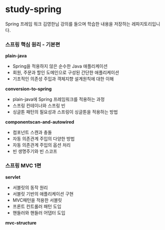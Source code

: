 # study-spring

Spring 프레임 워크 김영한님 강의를 들으며 학습한 내용을 저장하는 레파지토리입니다.

### 스프링 핵심 원리 - 기본편
**plain-java**
 - Spring을 적용하지 않은 순수한 Java 애플리케이션
 - 회원, 주문과 할인 도메인으로 구성된 간단한 애플리케이션
 - 기초적인 의존성 주입과 객체지향 설계원칙에 대한 이해

**conversion-to-spring**
 - plain-java에 Spring 프레임워크를 적용하는 과정
 - 스프링 컨테이너와 스프링 빈
 - 싱글톤 패턴의 필요성과 스프링이 싱글톤을 적용하는 방법

**componentscan-and-autowired**
 - 컴포넌트 스캔과 충돌
 - 자동 의존관계 주입의 다양한 방법
 - 자동 의존관계 주입의 옵션 처리
 - 빈 생명주기와 빈 스코프

### 스프링 MVC 1편
**servlet**
- 서블릿의 동작 원리
- 서블릿 기반의 애플리케이션 구현
- MVC패턴을 적용한 서블릿
- 프론트 컨트롤러 패턴 도입
- 핸들러와 핸들러 어댑터 도입

**mvc-structure**
